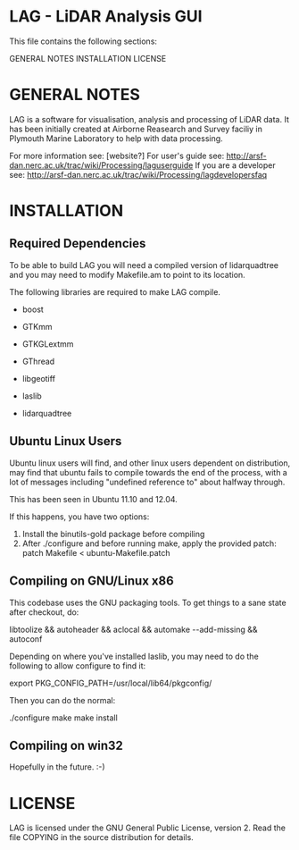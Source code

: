 LAG - LiDAR Analysis GUI
========================

This file contains the following sections:

GENERAL NOTES
INSTALLATION
LICENSE

GENERAL NOTES
=============
LAG is a software for visualisation, analysis and processing of LiDAR data. It has
been initially created at Airborne Reasearch and Survey faciliy in Plymouth Marine
Laboratory to help with data processing.

For more information see: [website?]
For user's guide see: http://arsf-dan.nerc.ac.uk/trac/wiki/Processing/laguserguide
If you are a developer see: http://arsf-dan.nerc.ac.uk/trac/wiki/Processing/lagdevelopersfaq

INSTALLATION
============

Required Dependencies
---------------------

To be able to build LAG you will need a compiled version of lidarquadtree and
you may need to modify Makefile.am to point to its location.

The following libraries are required to make LAG compile.
   * boost
   * GTKmm
   * GTKGLextmm
   * GThread
   * libgeotiff

   * laslib
   * lidarquadtree

Ubuntu Linux Users
------------------

Ubuntu linux users will find, and other linux users dependent on distribution,
may find that ubuntu fails to compile towards the end of the process, with a
lot of messages including "undefined reference to" about halfway through.

This has been seen in Ubuntu 11.10 and 12.04.

If this happens, you have two options:
1) Install the binutils-gold package before compiling
2) After ./configure and before running make, apply the provided patch:
   patch Makefile < ubuntu-Makefile.patch

Compiling on GNU/Linux x86
--------------------------

This codebase uses the GNU packaging tools.  To get things to a sane state
after checkout, do:

libtoolize && autoheader && aclocal && automake --add-missing && autoconf

Depending on where you've installed laslib, you may need to do the following 
to allow configure to find it:

export PKG_CONFIG_PATH=/usr/local/lib64/pkgconfig/

Then you can do the normal:

./configure
make
make install

Compiling on win32
------------------

Hopefully in the future. :-)

LICENSE
=======

LAG is licensed under the GNU General Public License, version 2. 
Read the file COPYING in the source distribution for details.
